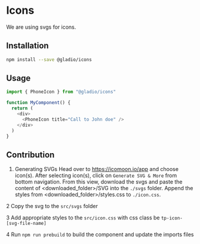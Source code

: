 # Icons

We are using svgs for icons.

## Installation

```bash
npm install --save @gladio/icons
```

## Usage

```typescript
import { PhoneIcon } from "@gladio/icons"

function MyComponent() {
  return (
    <div>
      <PhoneIcon title="Call to John doe" />
    </div>
  )
}
```

## Contribution

1. Generating SVGs
   Head over to https://icomoon.io/app and choose icon(s). After selecting icon(s), click on `Generate SVG & More` from
   bottom navigation. From this view, download the svgs and paste the content of <downloaded_folder>/SVG into the
   `./svgs` folder. Append the styles from <downloaded_folder>/styles.css to `./icon.css`.

2 Copy the svg to the `src/svgs` folder

3 Add appropriate styles to the `src/icon.css` with css class be `tp-icon-[svg-file-name]`

4 Run `npm run prebuild` to build the component and update the imports files
